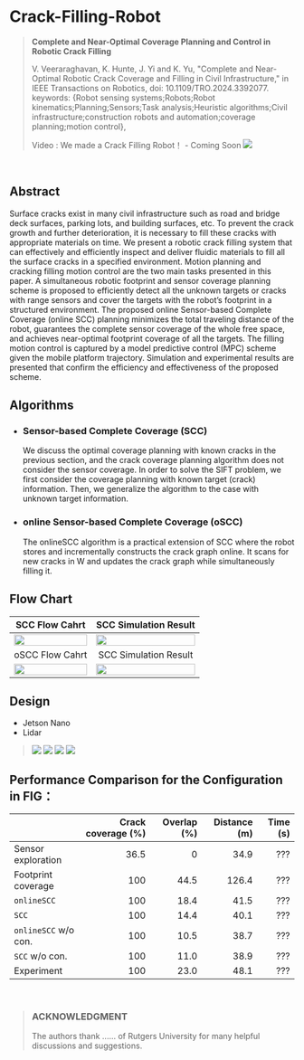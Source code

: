 # Crack-Filling-Robot

> **Complete and Near-Optimal Coverage Planning and  Control in Robotic Crack Filling**
>
> V. Veeraraghavan, K. Hunte, J. Yi and K. Yu, "Complete and Near-Optimal Robotic Crack Coverage and Filling in Civil Infrastructure," in IEEE Transactions on Robotics, doi: 10.1109/TRO.2024.3392077.
keywords: {Robot sensing systems;Robots;Robot kinematics;Planning;Sensors;Task analysis;Heuristic algorithms;Civil infrastructure;construction robots and automation;coverage planning;motion control},
>
> Video : We made a Crack Filling Robot！ - Coming Soon [![](Docs/1.Images/WallEYT.png)](https://www.youtube.com/watch?v=VYJV3xwJ_5Y)

<br/>

## Abstract

Surface cracks exist in many civil infrastructure such as road and bridge deck surfaces, parking lots, and building surfaces, etc. To prevent the crack growth and further deterioration, it is necessary to fill these cracks with appropriate materials on time. We present a robotic crack filling system that can effectively and efficiently inspect and deliver fluidic materials to fill all the surface cracks in a specified environment.
Motion planning and cracking filling motion control are the two main tasks presented in this paper. A simultaneous robotic footprint and sensor coverage planning scheme is proposed to efficiently detect all the unknown targets or cracks with range sensors and cover the targets with the robot’s footprint in a structured environment. The proposed online Sensor-based Complete Coverage (online SCC) planning minimizes the total traveling distance of the robot, guarantees the complete sensor coverage of the whole free space, and achieves near-optimal footprint coverage of all the targets. The filling motion control is captured by a model predictive control (MPC) scheme given the mobile platform trajectory. Simulation and experimental results are presented that confirm the efficiency and effectiveness of the proposed scheme.

## Algorithms  

* ### Sensor-based Complete Coverage (SCC)
    We discuss the optimal coverage planning with known cracks in the previous section, and the crack coverage planning algorithm does not consider the sensor coverage. In order to solve the SIFT problem, we first consider the coverage planning with known target (crack) information. Then, we generalize the algorithm to the case with unknown target information.
* ### online Sensor-based Complete Coverage (oSCC)
    The onlineSCC algorithm is a practical extension of SCC where the robot stores and incrementally constructs the crack graph online. It scans for new cracks in W and updates the crack graph while simultaneously filling it.

## Flow Chart
| SCC Flow Cahrt| SCC Simulation Result |
|:----:|:----:|
| <img width="100%" src="Docs/2.Drawings/SCC_flow.drawio.svg"> | <img width="100%" src="Docs/1.Images/Known.gif"> |
| oSCC Flow Cahrt| SCC Simulation Result |
| <img width="100%" src="Docs/2.Drawings/oSCC_flow.drawio.svg"> | <img width="100%" src="Docs/1.Images/UnKnown.gif"> |

## Design 

* Jetson Nano
* Lidar

> ![](Docs/1.Images/WallE_CAD.png)
> ![](Docs/1.Images/WallE_CAD_front.png)
> ![](Docs/1.Images/WallE_CAD_top.png)
> ![](Docs/1.Images/WallE_CAD_top_open.png)


## Performance Comparison for the Configuration in FIG：


|                       | Crack coverage (%) | Overlap (%) | Distance (m) | Time (s) |
| :-------------------- | -----------------: | ----------: | -----------: | -------: |
| Sensor exploration    |               36.5 |      0      | 34.9         | ???      |   
| Footprint coverage    |               100  |      44.5   | 126.4        | ???      |
| `onlineSCC`           |               100  |      18.4   | 41.5         | ???      |
| `SCC`                 |               100  |      14.4   | 40.1         | ???      |
| `onlineSCC` w/o con.  |               100  |      10.5   | 38.7         | ???      |
| `SCC` w/o con.        |               100  |      11.0   | 38.9         | ???      |
| Experiment            |               100  |      23.0   | 48.1         | ???      |

<br/>


> ### ACKNOWLEDGMENT
> The authors thank ...... of Rutgers University for many helpful discussions and suggestions.
